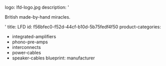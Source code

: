 logo: lfd-logo.jpg
description: '<p>British made-by-hand miracles.</p>'
title: LFD
id: f56bfec0-f52d-44cf-b10d-5b75fedf4f50
product-categories:
  - integrated-amplifiers
  - phono-pre-amps
  - interconnects
  - power-cables
  - speaker-cables
blueprint: manufacturer
